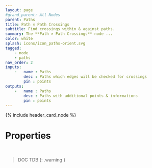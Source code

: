 ```yaml
---
layout: page
#grand_parent: All Nodes
parent: Paths
title: Path × Path Crossings
subtitle: Find crossings within & against paths.
summary: The **Path × Path Crossings** node ...
color: white
splash: icons/icon_paths-orient.svg
tagged: 
    - node
    - paths
nav_order: 2
inputs:
    -   name : Paths
        desc : Paths which edges will be checked for crossings
        pin : points
outputs:
    -   name : Paths
        desc : Paths with additional points & informations
        pin : points
---
```


{% include header_card_node %}

# Properties
<br>

> DOC TDB
{: .warning }
